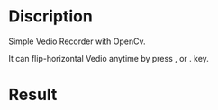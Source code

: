 # Discription
Simple Vedio Recorder with OpenCv.

It can flip-horizontal Vedio anytime by press , or . key.

# Result
